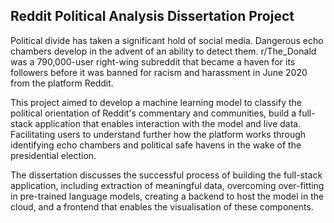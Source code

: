 
## Reddit Political Analysis Dissertation Project

Political divide has taken a significant hold of social media. Dangerous echo chambers develop
in the advent of an ability to detect them. r/The_Donald was a 790,000-user right-wing
subreddit that became a haven for its followers before it was banned for racism and harassment
in June 2020 from the platform Reddit.

This project aimed to develop a machine learning model to classify the political orientation of
Reddit's commentary and communities, build a full-stack application that enables interaction
with the model and live data. Facilitating users to understand further how the platform works
through identifying echo chambers and political safe havens in the wake of the presidential
election.

The dissertation discusses the successful process of building the full-stack application,
including extraction of meaningful data, overcoming over-fitting in pre-trained language
models, creating a backend to host the model in the cloud, and a frontend that enables the
visualisation of these components.
